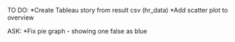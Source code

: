 TO DO:
*Create Tableau story from result csv (hr_data)
*Add scatter plot to overview

ASK:
*Fix pie graph - showing one false as blue